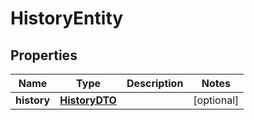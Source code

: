 

# HistoryEntity

## Properties

Name | Type | Description | Notes
------------ | ------------- | ------------- | -------------
**history** | [**HistoryDTO**](HistoryDTO.md) |  |  [optional]



